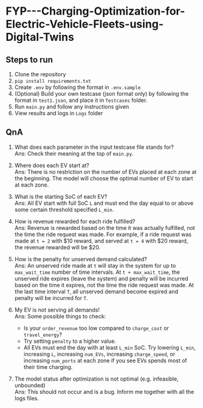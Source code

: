 # FYP---Charging-Optimization-for-Electric-Vehicle-Fleets-using-Digital-Twins

## Steps to run
1. Clone the repository
2. `pip install requirements.txt`
3. Create `.env` by following the format in `.env.sample`
4. (Optional) Build your own testcase (json format only) by following the format in `test1.json`, and place it in `Testcases` folder.
5. Run `main.py` and follow any instructions given
6. View results and logs in `Logs` folder

## QnA
1. What does each parameter in the input testcase file stands for? <br>
Ans: Check their meaning at the top of `main.py`. 

2. Where does each EV start at? <br>
Ans: There is no restriction on the number of EVs placed at each zone at the beginning. The model will choose the optimal number of EV to start at each zone.

3. What is the starting SoC of each EV? <br>
Ans: All EV start with full SoC `L` and must end the day equal to or above some certain threshold specified `L_min`.

4. How is revenue rewarded for each ride fulfilled? <br>
Ans: Revenue is rewarded based on the time it was actually fulfilled, not the time the ride request was made. For example, if a ride request was made at `t = 2` with $10 reward, and served at `t = 4` with $20 reward, the revenue rewarded will be $20.

5. How is the penalty for unserved demand calculated? <br>
Ans: An unserved ride made at `t` will stay in the system for up to `max_wait_time` number of time intervals. At `t + max_wait_time`, the unserved ride expires (leave the system) and penalty will be incurred based on the time it expires, not the time the ride request was made. At the last time interval `T`, all unserved demand become expired and penalty will be incurred for `T`.

6. My EV is not serving all demands! <br>
Ans: Some possible things to check:
    - Is your `order_revenue` too low compared to `charge_cost` or `travel_energy`?
    - Try setting `penalty` to a higher value.
    - All EVs must end the day with at least `L_min` SoC. Try lowering `L_min`, increasing `L`, increasing `num_EVs`, increasing `charge_speed`, or increasing `num_ports` at each zone if you see EVs spends most of their time charging.

7. The model status after optimization is not optimal (e.g. infeasible, unbounded)<br>
Ans: This should not occur and is a bug. Inform me together with all the logs files.





